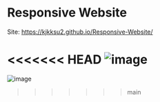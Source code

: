 # Responsive Website

Site: https://kjkksu2.github.io/Responsive-Website/

<<<<<<< HEAD
![image](https://user-images.githubusercontent.com/80094949/133622664-dab87c95-956b-4eed-bd98-60a87f1b7563.png)
=======
![image](https://user-images.githubusercontent.com/80094949/133621686-67d788a9-9ed5-4435-8fe9-247cc4168e9c.png)
>>>>>>> main
